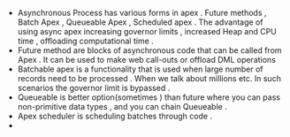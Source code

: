 
- Asynchronous Process has various forms in apex . Future methods , Batch Apex , Queueable Apex , Scheduled apex . The advantage of using async apex increasing governor limits , increased Heap and CPU time , offloading computational time . 
- Future method are blocks of asynchronous code that can be called from Apex . It can be used to make web call-outs or offload DML operations 
- Batchable apex is a functionality that is used when large number of records need to be processed . When we talk about millions etc. In such scenarios the governor limit is bypassed . 
- Queueable is better option(sometimes ) than future where you can pass non-primitive data types , and you can chain Queueable . 
- Apex scheduler is scheduling batches through code . 
- 